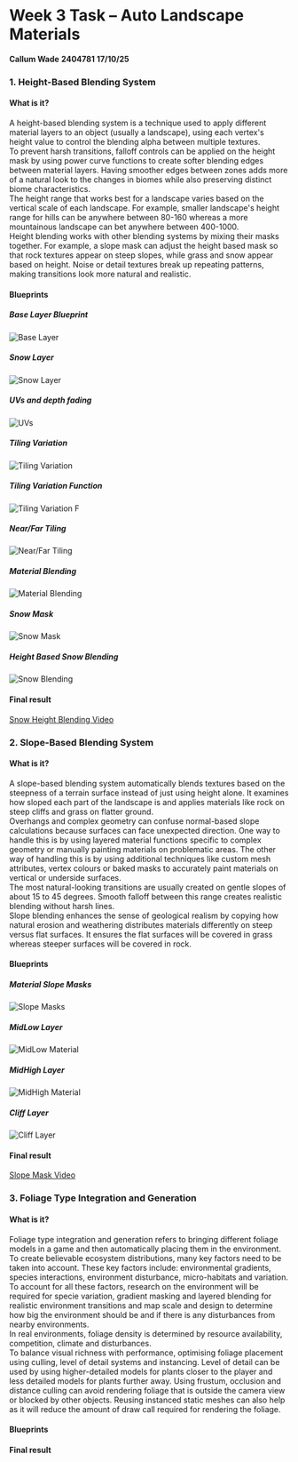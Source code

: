 # Week 3 Task – Auto Landscape Materials

**Callum Wade** **2404781** **17/10/25** 


### 1. Height-Based Blending System 

#### What is it?

A height-based blending system is a technique used to apply different material layers to an object (usually a landscape), using each vertex's height value to control the blending alpha between multiple textures.
<br>
To prevent harsh transitions, falloff controls can be applied on the height mask by using power curve functions to create softer blending edges between material layers. Having smoother edges between zones adds more of a natural look to the changes in biomes while also preserving distinct biome characteristics.
<br>
The height range that works best for a landscape varies based on the vertical scale of each landscape. For example, smaller landscape's height range for hills can be anywhere between 80-160 whereas a more mountainous landscape can bet anywhere between 400-1000. 
<br>
Height blending works with other blending systems by mixing their masks together. For example, a slope mask can adjust the height based mask so that rock textures appear on steep slopes, while grass and snow appear based on height. Noise or detail textures break up repeating patterns, making transitions look more natural and realistic.


#### Blueprints

##### Base Layer Blueprint

![Base Layer](https://raw.githubusercontent.com/C6WX/Year-2-Technical-Art/refs/heads/main/Week%203/Images/Task%201/Base%20Layer%20Blueprint.png)

##### Snow Layer

![Snow Layer](https://raw.githubusercontent.com/C6WX/Year-2-Technical-Art/refs/heads/main/Week%203/Images/Task%201/Snow%20Layer.png)

##### UVs and depth fading 

![UVs](https://raw.githubusercontent.com/C6WX/Year-2-Technical-Art/refs/heads/main/Week%203/Images/Task%201/UVs%20and%20depth%20fade%20mask.png)

##### Tiling Variation

![Tiling Variation](https://raw.githubusercontent.com/C6WX/Year-2-Technical-Art/refs/heads/main/Week%203/Images/Task%201/Tiling%20Variation.png)

##### Tiling Variation Function

![Tiling Variation F](https://raw.githubusercontent.com/C6WX/Year-2-Technical-Art/refs/heads/main/Week%203/Images/Task%201/Tiling%20Variation%20Function.png)

##### Near/Far Tiling

![Near/Far Tiling](https://raw.githubusercontent.com/C6WX/Year-2-Technical-Art/refs/heads/main/Week%203/Images/Task%201/Near%20Far%20Tiling.png)

##### Material Blending

![Material Blending](https://raw.githubusercontent.com/C6WX/Year-2-Technical-Art/refs/heads/main/Week%203/Images/Task%201/Material%20Blending.png)

##### Snow Mask

![Snow Mask](https://raw.githubusercontent.com/C6WX/Year-2-Technical-Art/refs/heads/main/Week%203/Images/Task%201/Snow%20Mask.png)

##### Height Based Snow Blending 

![Snow Blending](https://raw.githubusercontent.com/C6WX/Year-2-Technical-Art/refs/heads/main/Week%203/Images/Task%201/Height%20Based%20Snow%20blending%20system.png)


#### Final result

[Snow Height Blending Video](https://youtu.be/Pi4WpL4WLGk)

### 2. Slope-Based Blending System 

#### What is it?

A slope-based blending system automatically blends textures based on the steepness of a terrain surface instead of just using height alone. It examines how sloped each part of the landscape is and applies materials like rock on steep cliffs and grass on flatter ground.
<br>
Overhangs and complex geometry can confuse normal-based slope calculations because surfaces can face unexpected direction. One way to handle this is by using layered material functions specific to complex geometry or manually painting materials on problematic areas. The other way of handling this is by using additional techniques like custom mesh attributes, vertex colours or baked masks to accurately paint materials on vertical or underside surfaces.
<br>
The most natural-looking transitions are usually created on gentle slopes of about 15 to 45 degrees. Smooth falloff between this range creates realistic blending without harsh lines.
<br>
Slope blending enhances the sense of geological realism by copying how natural erosion and weathering distributes materials differently on steep versus flat surfaces. It ensures the flat surfaces will be covered in grass whereas steeper surfaces will be covered in rock.

#### Blueprints

##### Material Slope Masks

![Slope Masks](https://raw.githubusercontent.com/C6WX/Year-2-Technical-Art/refs/heads/main/Week%203/Images/Task%201/Snow%20Layer.png)

##### MidLow Layer

![MidLow Material](https://raw.githubusercontent.com/C6WX/Year-2-Technical-Art/refs/heads/main/Week%203/Images/Task%202/MidLow%20Layer.png)

##### MidHigh Layer

![MidHigh Material](https://raw.githubusercontent.com/C6WX/Year-2-Technical-Art/refs/heads/main/Week%203/Images/Task%202/MidHigh%20Layer.png)

##### Cliff Layer

![Cliff Layer](https://raw.githubusercontent.com/C6WX/Year-2-Technical-Art/refs/heads/main/Week%203/Images/Task%202/Cliff%20Layer.png)

#### Final result

[Slope Mask Video](https://youtu.be/CJs2Rk82Or0)

### 3. Foliage Type Integration and Generation  

#### What is it?

Foliage type integration and generation refers to bringing different foliage models in a game and then automatically placing them in the environment.
<br>
To create believable ecosystem distributions, many key factors need to be taken into account. These key factors include: environmental gradients, species interactions, environment disturbance, micro-habitats and variation. To account for all these factors, research on the environment will be required for specie variation, gradient masking and layered blending for realistic environment transitions and map scale and design to determine how big the environment should be and if there is any disturbances from nearby environments.
<br>
In real environments, foliage density is determined by resource availability, competition, climate and disturbances.
<br>
To balance visual richness with performance, optimising foliage placement using culling, level of detail systems and instancing. Level of detail can be used by using higher-detailed models for plants closer to the player and less detailed models for plants further away. Using frustum, occlusion and distance culling can avoid rendering foliage that is outside the camera view or blocked by other objects. Reusing instanced static meshes can also help as it will reduce the amount of draw call required for rendering the foliage.


#### Blueprints

#### Final result

